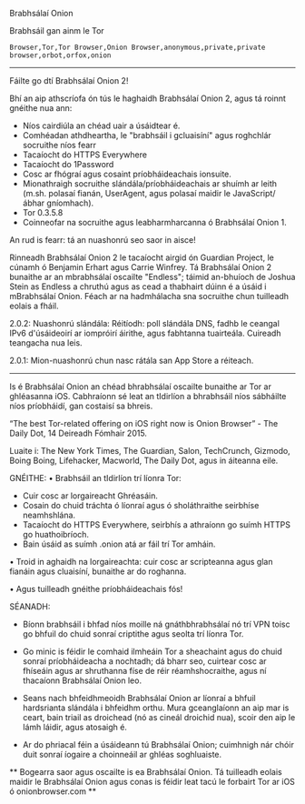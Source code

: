 Brabhsálaí Onion

Brabhsáil gan ainm le Tor

`Browser,Tor,Tor Browser,Onion Browser,anonymous,private,private browser,orbot,orfox,onion`

---

Fáilte go dtí Brabhsálaí Onion 2!

Bhí an aip athscríofa ón tús le haghaidh Brabhsálaí Onion 2, agus tá roinnt gnéithe nua ann:

* Níos cairdiúla an chéad uair a úsáidtear é.
* Comhéadan athdheartha, le "brabhsáil i gcluaisíní" agus roghchlár socruithe níos fearr
* Tacaíocht do HTTPS Everywhere
* Tacaíocht do 1Password
* Cosc ar fhógraí agus cosaint príobháideachais ionsuite.
* Mionathraigh socruithe slándála/príobháideachais ar shuímh ar leith (m.sh. polasaí fianán, UserAgent, agus polasaí maidir le JavaScript/ábhar gníomhach).
* Tor 0.3.5.8
* Coinneofar na socruithe agus leabharmharcanna ó Brabhsálaí Onion 1.

An rud is fearr: tá an nuashonrú seo saor in aisce!

Rinneadh Brabhsálaí Onion 2 le tacaíocht airgid ón Guardian Project, le cúnamh ó Benjamin Erhart agus Carrie Winfrey. Tá Brabhsálaí Onion 2 bunaithe ar an mbrabhsálaí oscailte "Endless"; táimid an-bhuíoch de Joshua Stein as Endless a chruthú agus as cead a thabhairt dúinn é a úsáid i mBrabhsálaí Onion. Féach ar na hadmhálacha sna socruithe chun tuilleadh eolais a fháil.

2.0.2: Nuashonrú slándála: Réitíodh: poll slándála DNS, fadhb le ceangal IPv6 d'úsáideoirí ar iompróirí áirithe, agus fabhtanna tuairteála. Cuireadh teangacha nua leis.

2.0.1: Mion-nuashonrú chun nasc rátála san App Store a réiteach.

---

Is é Brabhsálaí Onion an chéad bhrabhsálaí oscailte bunaithe ar Tor ar ghléasanna iOS. Cabhraíonn sé leat an tIdirlíon a bhrabhsáil níos sábháilte níos príobháidí, gan costaisí sa bhreis.

“The best Tor-related offering on iOS right now is Onion Browser” - The Daily Dot, 14 Deireadh Fómhair 2015.

Luaite i: The New York Times, The Guardian, Salon, TechCrunch, Gizmodo, Boing Boing, Lifehacker, Macworld, The Daily Dot, agus in áiteanna eile.

GNÉITHE:
• Brabhsáil an tIdirlíon trí líonra Tor:
- Cuir cosc ar lorgaireacht Ghréasáin.
- Cosain do chuid tráchta ó líonraí agus ó sholáthraithe seirbhíse neamhshlána.
- Tacaíocht do HTTPS Everywhere, seirbhís a athraíonn go suímh HTTPS go huathoibríoch.
- Bain úsáid as suímh .onion atá ar fáil trí Tor amháin.

• Troid in aghaidh na lorgaireachta: cuir cosc ar scripteanna agus glan fianáin agus cluaisíní, bunaithe ar do roghanna.

• Agus tuilleadh gnéithe príobháideachais fós!

SÉANADH:
- Bíonn brabhsáil i bhfad níos moille ná gnáthbhrabhsálaí nó trí VPN toisc go bhfuil do chuid sonraí criptithe agus seolta trí líonra Tor.

- Go minic is féidir le comhaid ilmheáin Tor a sheachaint agus do chuid sonraí príobháideacha a nochtadh; dá bharr seo, cuirtear cosc ar fhíseáin agus ar shruthanna físe de réir réamhshocraithe, agus ní thacaíonn Brabhsálaí Onion leo.

- Seans nach bhfeidhmeoidh Brabhsálaí Onion ar líonraí a bhfuil hardsrianta slándála i bhfeidhm orthu. Mura gceanglaíonn an aip mar is ceart, bain triail as droichead (nó as cineál droichid nua), scoir den aip le lámh láidir, agus atosaigh é.

- Ar do phriacal féin a úsáideann tú Brabhsálaí Onion; cuimhnigh nár chóir duit sonraí íogaire a choinneáil ar ghléas soghluaiste.

** Bogearra saor agus oscailte is ea Brabhsálaí Onion. Tá tuilleadh eolais maidir le Brabhsálaí Onion agus conas is féidir leat tacú le forbairt Tor ar iOS ó onionbrowser.com **

